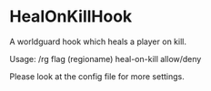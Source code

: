 # HealOnKillHook

A worldguard hook which heals a player on kill.

Usage: /rg flag (regioname) heal-on-kill allow/deny

Please look at the config file for more settings.
